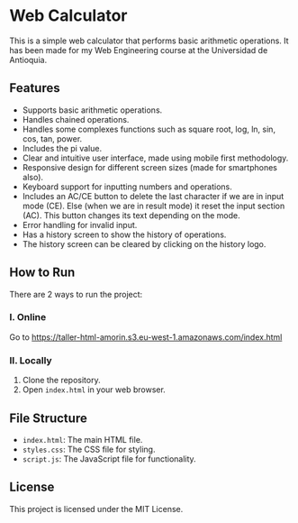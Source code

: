 # Web Calculator

This is a simple web calculator that performs basic arithmetic operations.
It has been made for my Web Engineering course at the Universidad de Antioquia.

## Features

- Supports basic arithmetic operations.
- Handles chained operations.
- Handles some complexes functions such as square root, log, ln, sin, cos, tan, power.
- Includes the pi value.
- Clear and intuitive user interface, made using mobile first methodology.
- Responsive design for different screen sizes (made for smartphones also).
- Keyboard support for inputting numbers and operations.
- Includes an AC/CE button to delete the last character if we are in input mode (CE). Else (when we are in result mode) it reset the input section (AC). This button changes its text depending on the mode.
- Error handling for invalid input.
- Has a history screen to show the history of operations.
- The history screen can be cleared by clicking on the history logo.

## How to Run

There are 2 ways to run the project:
### I. Online
Go to https://taller-html-amorin.s3.eu-west-1.amazonaws.com/index.html

### II. Locally
1. Clone the repository.
2. Open `index.html` in your web browser.

## File Structure

- `index.html`: The main HTML file.
- `styles.css`: The CSS file for styling.
- `script.js`: The JavaScript file for functionality.

## License

This project is licensed under the MIT License.
